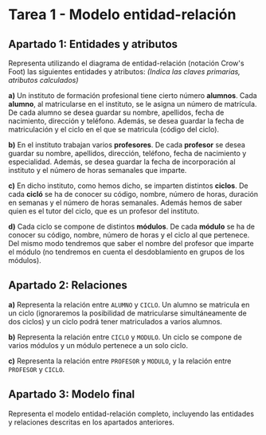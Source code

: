 # Tarea 1 - Modelo entidad-relación

## Apartado 1: Entidades y atributos

Representa utilizando el diagrama de entidad-relación (notación Crow's Foot) las siguientes entidades y atributos:
*(Indica las claves primarias, atributos calculados)*

**a)** Un instituto de formación profesional tiene cierto número **alumnos**. Cada **alumno**, al matricularse en el instituto, se le asigna un número de matrícula. De cada alumno se desea guardar su nombre, apellidos, fecha de nacimiento, dirección y teléfono. Además, se desea guardar la fecha de matriculación y el ciclo en el que se matricula (código del ciclo).

**b)** En el instituto trabajan varios **profesores**. De cada **profesor** se desea guardar su nombre, apellidos, dirección, teléfono, fecha de nacimiento y especialidad. Además, se desea guardar la fecha de incorporación al instituto y el número de horas semanales que imparte.

**c)** En dicho instituto, como hemos dicho, se imparten distintos **ciclos**. De cada **cicló** se ha de conocer su código, nombre, número de horas, duración en semanas y el número de horas semanales. Además hemos de saber quien es el tutor del ciclo, que es un profesor del instituto.

**d)** Cada ciclo se compone de distintos **módulos**. De cada **módulo** se ha de conocer su código, nombre, número de horas y el ciclo al que pertenece. Del mismo modo tendremos que saber el nombre del profesor que imparte el módulo (no tendremos en cuenta el desdoblamiento en grupos de los módulos).

## Apartado 2: Relaciones

**a)** Representa la relación entre `ALUMNO` y `CICLO`. Un alumno se matricula en un ciclo (ignoraremos la posibilidad de matricularse simultáneamente de dos ciclos) y un ciclo podrá tener matriculados a varios alumnos.

**b)** Representa la relación entre `CICLO` y `MODULO`. Un ciclo se compone de varios módulos y un módulo pertenece a un solo ciclo.

**c)** Representa la relación entre `PROFESOR` y `MODULO`, y la relación entre `PROFESOR` y `CICLO`.

## Apartado 3: Modelo final

Representa el modelo entidad-relación completo, incluyendo las entidades y relaciones descritas en los apartados anteriores.
